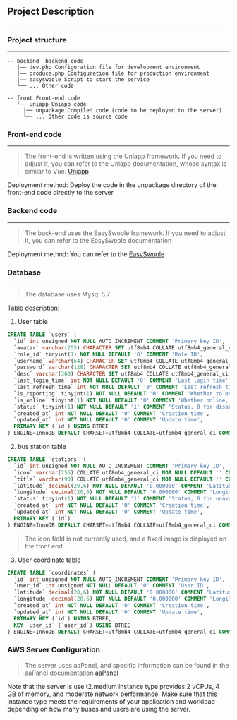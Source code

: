 ## Project Description

---

### Project structure

---

```code
-- backend  backend code
   |—— dev.php Configuration file for development environment
   |—— produce.php Configuration file for production environment
   |—— easyswoole Script to start the service
   └── ... Other code

-- front Front-end code
   └── uniapp Uniapp code
     |── unpackage Compiled code (code to be deployed to the server)
     └── ... Other code is source code
```

### Front-end code

---

> The front-end is written using the Uniapp framework. If you need to adjust it, you can refer to the Uniapp documentation, whose syntax is similar to Vue.
> [Uniapp](https://zh.uniapp.dcloud.io/tutorial/)

Deployment method: Deploy the code in the unpackage directory of the front-end code directly to the server.

### Backend code

---

> The back-end uses the EasySwoole framework. If you need to adjust it, you can refer to the EasySwoole documentation

Deployment method: You can refer to the [EasySwoole](https://www.easyswoole.com/)

### Database

---

> The database uses Mysql 5.7

Table description:

1. User table

```sql
CREATE TABLE `users` (
  `id` int unsigned NOT NULL AUTO_INCREMENT COMMENT 'Primary key ID',
  `avatar` varchar(255) CHARACTER SET utf8mb4 COLLATE utf8mb4_general_ci NOT NULL DEFAULT '' COMMENT 'Avatar',
  `role_id` tinyint(1) NOT NULL DEFAULT '0' COMMENT 'Role ID',
  `username` varchar(64) CHARACTER SET utf8mb4 COLLATE utf8mb4_general_ci NOT NULL DEFAULT '' COMMENT 'Username',
  `password` varchar(128) CHARACTER SET utf8mb4 COLLATE utf8mb4_general_ci NOT NULL DEFAULT '' COMMENT 'Password',
  `desc` varchar(360) CHARACTER SET utf8mb4 COLLATE utf8mb4_general_ci NOT NULL DEFAULT '' COMMENT 'Description',
  `last_login_time` int NOT NULL DEFAULT '0' COMMENT 'Last login time',
  `last_refresh_time` int NOT NULL DEFAULT '0' COMMENT 'Last refresh time',
  `is_reporting` tinyint(1) NOT NULL DEFAULT '0' COMMENT 'Whether to enable reporting, 0 for no, 1 for yes',
  `is_online` tinyint(1) NOT NULL DEFAULT '0' COMMENT 'Whether online, 0 for no, 1 for yes',
  `status` tinyint(1) NOT NULL DEFAULT '1' COMMENT 'Status, 0 for disabled, 1 for normal',
  `created_at` int NOT NULL DEFAULT '0' COMMENT 'Creation time',
  `updated_at` int NOT NULL DEFAULT '0' COMMENT 'Update time',
  PRIMARY KEY (`id`) USING BTREE
) ENGINE=InnoDB DEFAULT CHARSET=utf8mb4 COLLATE=utf8mb4_general_ci COMMENT='User table';

```

2. bus station table

```sql
CREATE TABLE `stations` (
  `id` int unsigned NOT NULL AUTO_INCREMENT COMMENT 'Primary key ID',
  `icon` varchar(255) COLLATE utf8mb4_general_ci NOT NULL DEFAULT '' COMMENT 'Station icon',
  `title` varchar(90) COLLATE utf8mb4_general_ci NOT NULL DEFAULT '' COMMENT 'Station title',
  `latitude` decimal(20,6) NOT NULL DEFAULT '0.000000' COMMENT 'Latitude',
  `longitude` decimal(20,6) NOT NULL DEFAULT '0.000000' COMMENT 'Longitude',
  `status` tinyint(1) NOT NULL DEFAULT '1' COMMENT 'Status, 0 for unavailable, 1 for available',
  `created_at` int NOT NULL DEFAULT '0' COMMENT 'Creation time',
  `updated_at` int NOT NULL DEFAULT '0' COMMENT 'Update time',
  PRIMARY KEY (`id`)
) ENGINE=InnoDB DEFAULT CHARSET=utf8mb4 COLLATE=utf8mb4_general_ci COMMENT='Station coordinate table';

```

> The icon field is not currently used, and a fixed image is displayed on the front end.

3. User coordinate table

```sql
CREATE TABLE `coordinates` (
  `id` int unsigned NOT NULL AUTO_INCREMENT COMMENT 'Primary key ID',
  `user_id` int unsigned NOT NULL DEFAULT '0' COMMENT 'User ID',
  `latitude` decimal(20,6) NOT NULL DEFAULT '0.000000' COMMENT 'Latitude',
  `longitude` decimal(20,6) NOT NULL DEFAULT '0.000000' COMMENT 'Longitude',
  `created_at` int NOT NULL DEFAULT '0' COMMENT 'Creation time',
  `updated_at` int NOT NULL DEFAULT '0' COMMENT 'Update time',
  PRIMARY KEY (`id`) USING BTREE,
  KEY `user_id` (`user_id`) USING BTREE
) ENGINE=InnoDB DEFAULT CHARSET=utf8mb4 COLLATE=utf8mb4_general_ci COMMENT='Coordinate table';

```

### AWS Server Configuration

> The server uses aaPanel, and specific information can be found in the aaPanel documentation
> [aaPanel](https://www.aapanel.com/new/index.html)

Note that the server is use t2.medium instance type provides 2 vCPUs, 4 GB of memory, and moderate network performance. Make sure that this instance type meets the requirements of your application and workload depending on how many buses and users are using the server. 
